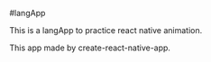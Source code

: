 #langApp

This is a langApp to practice react native animation.

This app made by create-react-native-app.
